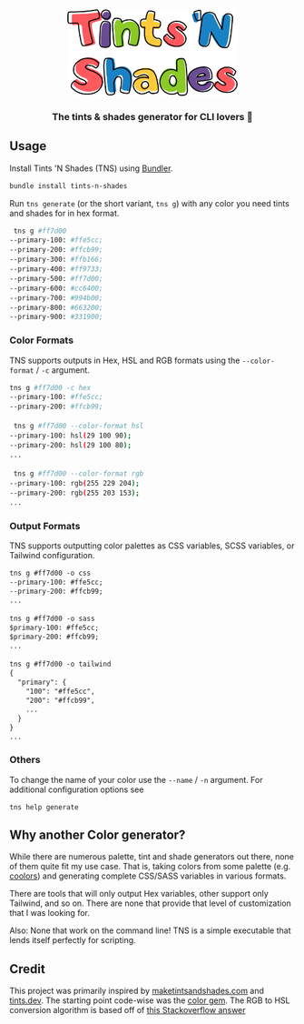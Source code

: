 <div align="center">

<img alt="logo" src="assets/logo.webp" width="300px" height="auto">

### The tints & shades generator for CLI lovers 🩶

</div>

## Usage

Install Tints 'N Shades (TNS) using [Bundler](https://bundler.io/).

```bash
bundle install tints-n-shades
```

Run `tns generate` (or the short variant, `tns g`) with any color you need tints and shades for in hex format.

```bash
 tns g #ff7d00
--primary-100: #ffe5cc;
--primary-200: #ffcb99;
--primary-300: #ffb166;
--primary-400: #ff9733;
--primary-500: #ff7d00;
--primary-600: #cc6400;
--primary-700: #994b00;
--primary-800: #663200;
--primary-900: #331900;
```

### Color Formats

TNS supports outputs in Hex, HSL and RGB formats using the `--color-format` / `-c` argument.

```bash
tns g #ff7d00 -c hex
--primary-100: #ffe5cc;
--primary-200: #ffcb99;

 tns g #ff7d00 --color-format hsl
--primary-100: hsl(29 100 90);
--primary-200: hsl(29 100 80);
...

 tns g #ff7d00 --color-format rgb
--primary-100: rgb(255 229 204);
--primary-200: rgb(255 203 153);
...
```

### Output Formats

TNS supports outputting color palettes as CSS variables, SCSS variables, or Tailwind configuration.

```text
tns g #ff7d00 -o css
--primary-100: #ffe5cc;
--primary-200: #ffcb99;
...

tns g #ff7d00 -o sass
$primary-100: #ffe5cc;
$primary-200: #ffcb99;
...

tns g #ff7d00 -o tailwind
{
  "primary": {
    "100": "#ffe5cc",
    "200": "#ffcb99",
    ...
  }
}
...
```

### Others

To change the name of your color use the `--name` / `-n` argument. For additional configuration options see

```
tns help generate
```

## Why another Color generator? 

While there are numerous palette, tint and shade generators out there, none of them quite fit my use case. That is, taking colors from some palette (e.g. [coolors](https://coolors.co/)) and generating complete CSS/SASS variables in various formats. 

There are tools that will only output Hex variables, other support only Tailwind, and so on. There are none that provide that level of customization that I was looking for. 

Also: None that work on the command line! TNS is a simple executable that lends itself perfectly for scripting.

## Credit

This project was primarily inspired by [maketintsandshades.com](https://maketintsandshades.com/) and [tints.dev](https://www.tints.dev/). The starting point code-wise was the [color gem](https://github.com/halostatue/color). The RGB to HSL conversion algorithm is based off of [this Stackoverflow answer](https://stackoverflow.com/a/39147465)

